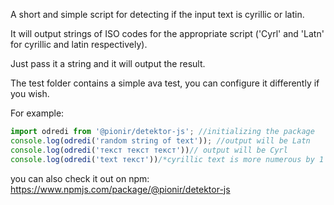 A short and simple script for detecting if the input text is cyrillic or latin.  
  
It will output strings of ISO codes for the appropriate script ('Cyrl' and 'Latn' for cyrillic and latin respectively).  
  
Just pass it a string and it will output the result.  
  
The test folder contains a simple ava test, you can configure it differently if you wish.  
  
For example:  
``` javascript  
import odredi from '@pionir/detektor-js'; //initializing the package  
console.log(odredi('random string of text')); //output will be Latn  
console.log(odredi('текст текст текст'))// output will be Cyrl  
console.log(odredi('text текст'))/*cyrillic text is more numerous by 1 character,  thus giving an output of Cyrl*/  
```  
you can also check it out on npm: https://www.npmjs.com/package/@pionir/detektor-js
